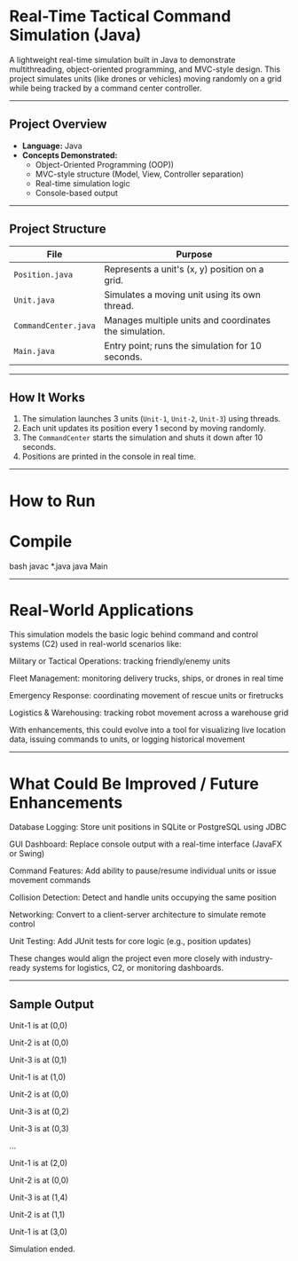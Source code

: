 
# Real-Time Tactical Command Simulation (Java)

A lightweight real-time simulation built in Java to demonstrate multithreading, object-oriented programming, and MVC-style design. This project simulates units (like drones or vehicles) moving randomly on a grid while being tracked by a command center controller.

---

## Project Overview

- **Language:** Java  
- **Concepts Demonstrated:**
  - Object-Oriented Programming (OOP))
  - MVC-style structure (Model, View, Controller separation)
  - Real-time simulation logic
  - Console-based output
---

## Project Structure

| File | Purpose |
|------|---------|
| `Position.java` | Represents a unit's (x, y) position on a grid. |
| `Unit.java` | Simulates a moving unit using its own thread. |
| `CommandCenter.java` | Manages multiple units and coordinates the simulation. |
| `Main.java` | Entry point; runs the simulation for 10 seconds. |

---

## How It Works

1. The simulation launches 3 units (`Unit-1`, `Unit-2`, `Unit-3`) using threads.
2. Each unit updates its position every 1 second by moving randomly.
3. The `CommandCenter` starts the simulation and shuts it down after 10 seconds.
4. Positions are printed in the console in real time.

---

# How to Run

# Compile

bash
javac *.java
java Main

---

# Real-World Applications

This simulation models the basic logic behind command and control systems (C2) used in real-world scenarios like:

Military or Tactical Operations: tracking friendly/enemy units

Fleet Management: monitoring delivery trucks, ships, or drones in real time

Emergency Response: coordinating movement of rescue units or firetrucks

Logistics & Warehousing: tracking robot movement across a warehouse grid

With enhancements, this could evolve into a tool for visualizing live location data, issuing commands to units, or logging historical movement

---
# What Could Be Improved / Future Enhancements
Database Logging: Store unit positions in SQLite or PostgreSQL using JDBC

GUI Dashboard: Replace console output with a real-time interface (JavaFX or Swing)

Command Features: Add ability to pause/resume individual units or issue movement commands

Collision Detection: Detect and handle units occupying the same position

Networking: Convert to a client-server architecture to simulate remote control

Unit Testing: Add JUnit tests for core logic (e.g., position updates)

These changes would align the project even more closely with industry-ready systems for logistics, C2, or monitoring dashboards.

---
## Sample Output

Unit-1 is at (0,0)

Unit-2 is at (0,0)

Unit-3 is at (0,1)

Unit-1 is at (1,0)

Unit-2 is at (0,0)

Unit-3 is at (0,2)

Unit-3 is at (0,3)

...

Unit-1 is at (2,0)

Unit-2 is at (0,0)

Unit-3 is at (1,4)

Unit-2 is at (1,1)

Unit-1 is at (3,0)

Simulation ended.
